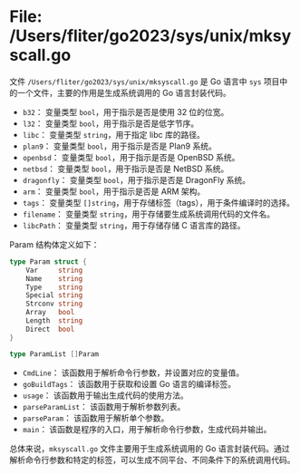 # File: /Users/fliter/go2023/sys/unix/mksyscall.go

文件 `/Users/fliter/go2023/sys/unix/mksyscall.go` 是 Go 语言中 `sys` 项目中的一个文件，主要的作用是生成系统调用的 Go 语言封装代码。

- `b32`： 变量类型 `bool`，用于指示是否是使用 32 位的位宽。
- `l32`： 变量类型 `bool`，用于指示是否是低字节序。
- `libc`： 变量类型 `string`，用于指定 libc 库的路径。
- `plan9`： 变量类型 `bool`，用于指示是否是 Plan9 系统。
- `openbsd`： 变量类型 `bool`，用于指示是否是 OpenBSD 系统。
- `netbsd`： 变量类型 `bool`，用于指示是否是 NetBSD 系统。
- `dragonfly`： 变量类型 `bool`，用于指示是否是 DragonFly 系统。
- `arm`： 变量类型 `bool`，用于指示是否是 ARM 架构。
- `tags`： 变量类型 `[]string`，用于存储标签（tags），用于条件编译时的选择。
- `filename`： 变量类型 `string`，用于存储要生成系统调用代码的文件名。
- `libcPath`： 变量类型 `string`，用于存储存储 C 语言库的路径。

Param 结构体定义如下：

```go
type Param struct {
	Var     string
	Name    string
	Type    string
	Special string
	Strconv string
	Array   bool
	Length  string
	Direct  bool
}

type ParamList []Param
```

- `CmdLine`： 该函数用于解析命令行参数，并设置对应的变量值。
- `goBuildTags`： 该函数用于获取和设置 Go 语言的编译标签。
- `usage`： 该函数用于输出生成代码的使用方法。
- `parseParamList`： 该函数用于解析参数列表。
- `parseParam`： 该函数用于解析单个参数。
- `main`： 该函数是程序的入口，用于解析命令行参数，生成代码并输出。

总体来说，`mksyscall.go` 文件主要用于生成系统调用的 Go 语言封装代码。通过解析命令行参数和特定的标签，可以生成不同平台、不同条件下的系统调用代码。


